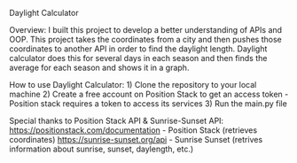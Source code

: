 Daylight Calculator

Overview:
I built this project to develop a better understanding of APIs and OOP. This project takes the coordinates from a city and then pushes those coordinates to another API in order to find the daylight length. Daylight calculator does this for several days in each season and then finds the average for each season and shows it in a graph.

How to use Daylight Calculator:
    1) Clone the repository to your local machine
    2) Create a free account on Position Stack to get an access token
        - Position stack requires a token to access its services
    3) Run the main.py file


Special thanks to Position Stack API & Sunrise-Sunset API:
https://positionstack.com/documentation - Position Stack (retrieves coordinates)
https://sunrise-sunset.org/api - Sunrise Sunset (retrives information about sunrise, sunset, daylength, etc.)